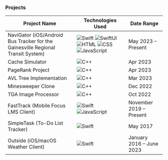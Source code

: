 ### Projects

| Project Name                                                    | Technologies Used                      | Date Range               |
|-----------------------------------------------------------------|----------------------------------------|--------------------------|
| NaviGator (iOS/Android Bus Tracker for the Gainesville Regional Transit System) |![Swift](https://img.shields.io/badge/Swift-696969) ![SwiftUI](https://img.shields.io/badge/SwiftUI-696969) ![HTML](https://img.shields.io/badge/HTML-696969) ![CSS](https://img.shields.io/badge/CSS-696969) ![JavaScript](https://img.shields.io/badge/JavaScript-696969) | May 2023 – Present       |
| Cache Simulator                                                |![C++](https://img.shields.io/badge/C++-696969)                                        | Apr 2023                 |
| PageRank Project                                                |![C++](https://img.shields.io/badge/C++-696969)                                        | Apr 2023                 |
| AVL Tree Implementation                                         |![C++](https://img.shields.io/badge/C++-696969)                                        | Mar 2023                 |
| Minesweeper Clone                                             |![C++](https://img.shields.io/badge/C++-696969)                                        | Dec 2022                 |
| TGA Image Processor                                             |![C++](https://img.shields.io/badge/C++-696969)                                        | Oct 2022                 |
| FastTrack (Mobile Focus LMS Client)                                   |![Swift](https://img.shields.io/badge/Swift-696969) ![JavaScript](https://img.shields.io/badge/JavaScript-696969)                                        | November 2019 – Present  |
| SimpleTask (To-Do List Tracker)                                 |![Swift](https://img.shields.io/badge/Swift-696969)                                        | May 2017                 |
| Outside (iOS/macOS Weather Client)                              |![Swift](https://img.shields.io/badge/Swift-696969)                                        | January 2016 – June 2023 |
